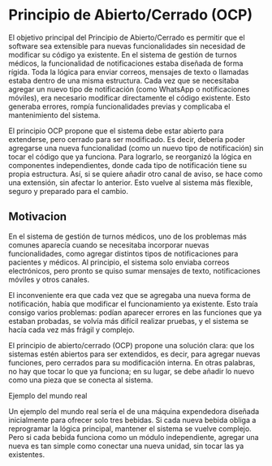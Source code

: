 # Principio de Abierto/Cerrado (OCP)
El objetivo principal del Principio de Abierto/Cerrado es permitir que el software sea extensible para nuevas funcionalidades sin necesidad de modificar su código ya existente.
En el sistema de gestión de turnos médicos, la funcionalidad de notificaciones estaba diseñada de forma rígida. Toda la lógica para enviar correos, mensajes de texto o llamadas estaba dentro de una misma estructura. Cada vez que se necesitaba agregar un nuevo tipo de notificación (como WhatsApp o notificaciones móviles), era necesario modificar directamente el código existente. Esto generaba errores, rompía funcionalidades previas y complicaba el mantenimiento del sistema.

El principio OCP propone que el sistema debe estar abierto para extenderse, pero cerrado para ser modificado. Es decir, debería poder agregarse una nueva funcionalidad (como un nuevo tipo de notificación) sin tocar el código que ya funciona. Para lograrlo, se reorganizó la lógica en componentes independientes, donde cada tipo de notificación tiene su propia estructura. Así, si se quiere añadir otro canal de aviso, se hace como una extensión, sin afectar lo anterior. Esto vuelve al sistema más flexible, seguro y preparado para el cambio.

## Motivacion
En el sistema de gestión de turnos médicos, uno de los problemas más comunes aparecía cuando se necesitaba incorporar nuevas funcionalidades, como agregar distintos tipos de notificaciones para pacientes y médicos. Al principio, el sistema solo enviaba correos electrónicos, pero pronto se quiso sumar mensajes de texto, notificaciones móviles y otros canales.

El inconveniente era que cada vez que se agregaba una nueva forma de notificación, había que modificar el funcionamiento ya existente. Esto traía consigo varios problemas: podían aparecer errores en las funciones que ya estaban probadas, se volvía más difícil realizar pruebas, y el sistema se hacía cada vez más frágil y complejo.

El principio de abierto/cerrado (OCP) propone una solución clara: que los sistemas estén abiertos para ser extendidos, es decir, para agregar nuevas funciones, pero cerrados para su modificación interna. En otras palabras, no hay que tocar lo que ya funciona; en su lugar, se debe añadir lo nuevo como una pieza que se conecta al sistema.

Ejemplo del mundo real

Un ejemplo del mundo real sería el de una máquina expendedora diseñada inicialmente para ofrecer solo tres bebidas. Si cada nueva bebida obliga a reprogramar la lógica principal, mantener el sistema se vuelve complejo. Pero si cada bebida funciona como un módulo independiente,
agregar una nueva es tan simple como conectar una nueva unidad, sin tocar las ya existentes.
